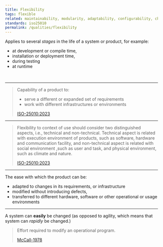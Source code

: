 ```yaml
---
title: Flexibility
tags: flexible
related: maintainability, modularity, adaptability, configurability, changeability, agility, autonomy
standards: iso25010
permalink: /qualities/flexibility
---
```


<div class="arc42-help" markdown="1">

Applies to several _stages_ in the life of a system or product, for example:

- at development or compile time,
- installation or deployment time,
- during testing
- at runtime

</div><br>

<hr class="with-no-margin"/>

> Capability of a product to:
>
> - serve a different or expanded set of requirements
> - work with different infrastructures or environments
>
> [ISO-25010:2023](/references/#iso-25010-2023)

<hr class="with-no-margin"/>

> Flexibility to context of use should consider two distinguished aspects, i.e., technical and non-technical. Technical aspect is related with execution environment of products, such as software, hardware and communication facility, and non-technical aspect is related with social environment ,such as user and task, and physical environment, such as climate and nature.
>
> [ISO-25010:2023](/references/#iso-25010-2023)

<hr class="with-no-margin"/>

The ease with which the product can be:

- adapted to changes in its requirements, or infrastructure
- modified without introducing defects,
- transferred to different hardware, software or other operational or usage environments

<hr class="with-no-margin"/>

A system can **easily** be changed (as opposed to agility, which means that system can _rapidly_ be changed.)

> Effort required to modify an operational program.
>
> [McCall-1978](/references/#mccall)
